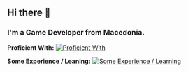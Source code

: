 ## Hi there 👋

### I'm a Game Developer from Macedonia.

**Proficient With:**
[![Proficient With](https://skillicons.dev/icons?i=cs,unity,git,github,bash)](https://skillicons.dev)

**Some Experience / Leaning:**
[![Some Experience / Learning](https://skillicons.dev/icons?i=py,html,js,css,mysql,cpp,fl)](https://skillicons.dev)
